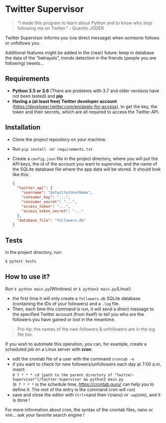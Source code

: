 # Twitter Supervisor
> "I made this program to learn about Python and to know who stop following me on Twitter." - Quentin JODER 

Twitter Supervisor informs you (via direct message) when someone follows or unfollows you.

Additional features might be added in the (near) future: keep in database the data of the "betrayals", trends detection in the friends
(people you are following) tweets...

## Requirements
* **Python 3.5 or 3.6** (There are problems with 3.7 and older versions have not been tested) and **pip**
* **Having a (at least free) Twitter developer account** (https://developer.twitter.com/en/apply-for-access), to get the key,
the token and their secrets, which are all required to access the Twitter API.

## Installation
* Clone the project repository on your machine.
* Run `pip install -Ur requirements.txt`
* Create a `config.json` file in the project directory, where you will put the API keys, the id of the account you want to supervise, and the name of the SQLite database file where the app data will be stored.
It should look like this:

    ```json
    {
      "twitter_api": {
        "username": "@aTwitterUserName",
        "consumer_key": "...",
        "consumer_secret": "...",
        "access_token": "...",
        "access_token_secret": "..."
      },
      "database_file": "followers.db"
    }
    ```

## Tests
in the project directory, run: 
```bash
$ pytest tests
``` 

## How to use it?
Run `$ python main.py`(Windows) or `$ python3 main.py`(Linux):
* the first time it will only create a `followers.db` SQLite database (containing the IDs of your followers) and a `.log` file.
* Then, each time this command is run, it will send a direct message to the specified Twitter account (from itself) to tell you who are the followers you have gained or lost in the meantime.

> Pro-tip: the names of the new followers & unfollowers are in the log file too.

If you wish to automate this operation, you can, for example, create a scheduled job on a Linux server with **cron**:
* edit the crontab file of a user with the command `crontab -e`
* if you want to check for new followers/unfollowers each day at 7:00 a.m, insert:
<br/>`0 7 * * * cd [path to the parent directory of "Twitter-Supervisor"]/Twitter-Supervisor && python3 main.py`
<br/>(`0 7 * * *` is the schedule time, https://crontab.guru/ can help you to define it. The rest of the entry is the 
command cron will run)
* save and close the editor with `Ctrl+X`and then `Y`(nano) or `:wq`(vim), and it is done !

For more information about cron, the syntax of the crontab files, nano or vim... ask your favorite search engine !
